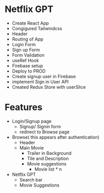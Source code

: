 # Netflix GPT

- Create React App
- Congigured Tailwindcss
- Header
- Routing of App
- Login Form
- Sign up Form
- Form Validation
- useRef Hook
- Firebase setup
- Deploy to PROD
- Create signup user in Firebase
- implement Sign in User API
- Created Redux Store with userSlice

# Features
- Login/Signup page
    - Signup/ Signin form
    - redirect to Browse page
- Browse( this appears after authentication)
    - Header
    - Main Movie
        - Trailer in Background
        - Tile and Description
        - Movie suggestions
            - Movie list * n
- Netflix GPT
    - Search bar
    - Movie Suggestions